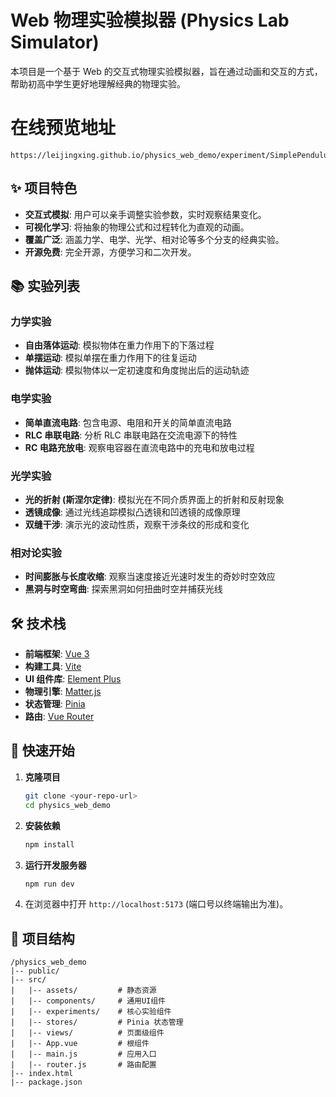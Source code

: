# Web 物理实验模拟器 (Physics Lab Simulator)

本项目是一个基于 Web 的交互式物理实验模拟器，旨在通过动画和交互的方式，帮助初高中学生更好地理解经典的物理实验。

# 在线预览地址

```
https://leijingxing.github.io/physics_web_demo/experiment/SimplePendulum
```

## ✨ 项目特色

- **交互式模拟**: 用户可以亲手调整实验参数，实时观察结果变化。
- **可视化学习**: 将抽象的物理公式和过程转化为直观的动画。
- **覆盖广泛**: 涵盖力学、电学、光学、相对论等多个分支的经典实验。
- **开源免费**: 完全开源，方便学习和二次开发。

## 📚 实验列表

### 力学实验
- **自由落体运动**: 模拟物体在重力作用下的下落过程
- **单摆运动**: 模拟单摆在重力作用下的往复运动
- **抛体运动**: 模拟物体以一定初速度和角度抛出后的运动轨迹

### 电学实验
- **简单直流电路**: 包含电源、电阻和开关的简单直流电路
- **RLC 串联电路**: 分析 RLC 串联电路在交流电源下的特性
- **RC 电路充放电**: 观察电容器在直流电路中的充电和放电过程

### 光学实验
- **光的折射 (斯涅尔定律)**: 模拟光在不同介质界面上的折射和反射现象
- **透镜成像**: 通过光线追踪模拟凸透镜和凹透镜的成像原理
- **双缝干涉**: 演示光的波动性质，观察干涉条纹的形成和变化

### 相对论实验
- **时间膨胀与长度收缩**: 观察当速度接近光速时发生的奇妙时空效应
- **黑洞与时空弯曲**: 探索黑洞如何扭曲时空并捕获光线

## 🛠️ 技术栈

- **前端框架**: [Vue 3](https://vuejs.org/)
- **构建工具**: [Vite](https://vitejs.dev/)
- **UI 组件库**: [Element Plus](https://element-plus.org/)
- **物理引擎**: [Matter.js](https://brm.io/matter-js/)
- **状态管理**: [Pinia](https://pinia.vuejs.org/)
- **路由**: [Vue Router](https://router.vuejs.org/)

## 🚀 快速开始

1.  **克隆项目**
    ```bash
    git clone <your-repo-url>
    cd physics_web_demo
    ```

2.  **安装依赖**
    ```bash
    npm install
    ```

3.  **运行开发服务器**
    ```bash
    npm run dev
    ```

4.  在浏览器中打开 `http://localhost:5173` (端口号以终端输出为准)。

## 📁 项目结构

```
/physics_web_demo
|-- public/
|-- src/
|   |-- assets/         # 静态资源
|   |-- components/     # 通用UI组件
|   |-- experiments/    # 核心实验组件
|   |-- stores/         # Pinia 状态管理
|   |-- views/          # 页面级组件
|   |-- App.vue         # 根组件
|   |-- main.js         # 应用入口
|   |-- router.js       # 路由配置
|-- index.html
|-- package.json
```
